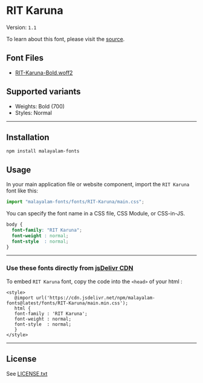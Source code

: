 # RIT Karuna

Version: `1.1`

To learn about this font, please visit the [source](https://gitlab.com/rit-fonts/karuna).

## Font Files

* [RIT-Karuna-Bold.woff2](RIT-Karuna-Bold.woff2)

## Supported variants

* Weights: Bold (700)
* Styles: Normal

---

## Installation

```shell
npm install malayalam-fonts
```
## Usage

In your main application file or website component, import the `RIT Karuna` font like this:

```javascript
import "malayalam-fonts/fonts/RIT-Karuna/main.css";
```
You can specify the font name in a CSS file, CSS Module, or CSS-in-JS.

```css
body {
  font-family: "RIT Karuna";
  font-weight : normal;
  font-style  : normal;
}
```
---

### Use these fonts directly from [jsDelivr CDN](https://www.jsdelivr.com/package/npm/malayalam-fonts)

To embed `RIT Karuna` font, copy the code into the `<head>` of your html :

````
<style>
   @import url('https://cdn.jsdelivr.net/npm/malayalam-fonts@latest/fonts/RIT-Karuna/main.min.css');
   html {
   font-family : 'RIT Karuna';
   font-weight : normal;
   font-style  : normal;
   }
</style>
````
---
## License

See [LICENSE.txt](LICENSE.txt)